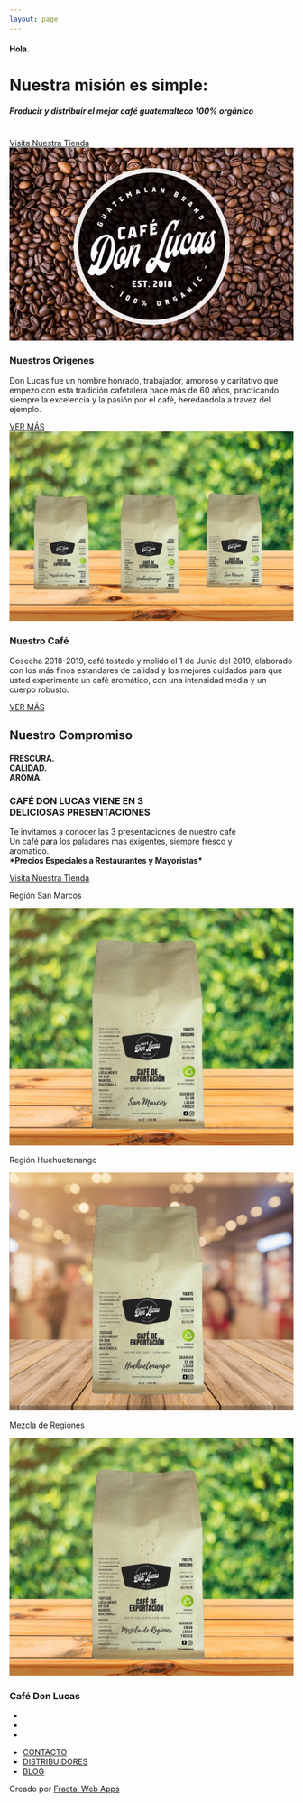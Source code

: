 ```yaml
---
layout: page
---
```

<!-- Latest compiled and minified CSS -->
  <link rel="stylesheet" href="https://maxcdn.bootstrapcdn.com/bootstrap/3.3.6/css/bootstrap.min.css" integrity="sha384-1q8mTJOASx8j1Au+a5WDVnPi2lkFfwwEAa8hDDdjZlpLegxhjVME1fgjWPGmkzs7" crossorigin="anonymous">
  <!--Google Fonts -->
  <link href="https://fonts.googleapis.com/css?family=Catamaran:900|Oswald:200,400" rel="stylesheet"> 
  <!--font awesome-->
  <link rel="stylesheet" href="https://use.fontawesome.com/releases/v5.3.1/css/all.css" integrity="sha384-mzrmE5qonljUremFsqc01SB46JvROS7bZs3IO2EmfFsd15uHvIt+Y8vEf7N7fWAU" crossorigin="anonymous">
  <!-- style -->
  <link rel="stylesheet" href="/assets/style.css">
<div class="jumbotron" id="home-jumbotron">
	<div class="container">
		<h4>Hola.</h4>
		<h1>Nuestra misi&oacute;n es simple:</h1>
		<h5>Producir y distribuir el mejor caf&eacute; guatemalteco 100% org&aacute;nico</h5>
		<br>
		<a href="/comprar" id="button-tienda">Visita Nuestra Tienda</a>
	</div>
</div>
<div class="featuring" id="home-featuring">
	<div class="container">
	<div class="row">
		<div class="col-md-5 col-xs-12">
			<img class="img-responsive" src="/images/granos-supporting.png">
			<h3>Nuestros Origenes</h3>
			<p>Don Lucas fue un hombre honrado, trabajador, amoroso y caritativo que empezo con esta tradición cafetalera hace más de 60 años, practicando siempre la excelencia y la pasión por el caf&eacute;, heredandola a travez del ejemplo. </p>
			<a href="/nuestros-origenes" id="button">VER MÁS</a>
		</div>
		<div class="col-md-5 col-xs-12">
			<img class="img-responsive" id="cafe-img" src="images/cover-producto.png">
			<h3>Nuestro Caf&eacute; </h3>
			<p>Cosecha 2018-2019, café tostado y molido el 1 de Junio del 2019, elaborado con los más finos estandares de calidad y los mejores cuidados para que usted experimente un café aromático, con una intensidad media y un cuerpo robusto. </p>
			<a href="/nuestro-cafe" id="button">VER MÁS</a>
		</div>
	</div>
</div>
</div>
<div class="supporting-2" id="home-supporting-2">
	<h2>Nuestro Compromiso</h2>
	<h4>FRESCURA. <br> CALIDAD. <BR> AROMA. </h4>
</div>
<div class="featuring-2" id="home-featuring-2">
	<h3>CAFÉ DON LUCAS VIENE EN 3 <br>DELICIOSAS PRESENTACIONES</h3>
	<p>Te invitamos a conocer las 3 presentaciones de nuestro caf&eacute; <br>Un caf&eacute; para los paladares mas exigentes, siempre fresco y <br>aromatico. <br> <strong>*Precios Especiales a Restaurantes y Mayoristas*</strong></p>
	<a href="/comprar" id="button">Visita Nuestra Tienda</a>
</div>
<div class="product" id="home-product">
	<div class="container">
		<div class="row">
			<div class="col-md-5 col-xs-12">
				<p>Regi&oacute;n San Marcos</p>
				<a href="/region-san-marcos"><img class="img-responsive" id="product-image" src="/images/sanmarcos.jpg"/></a>
			</div>
			<div class="col-md-5 col-xs-12">
				<p>Regi&oacute;n Huehuetenango</p>
				<a href="/region-huehuetenango"><img class="img-responsive" src="/images/huehue.jpg"/></a>
			</div>
		</div>
		<div class="row">
			<div class="col-md-5 col-md-offset-3 col-xs-12">
				<p>Mezcla de Regiones</p>
				<a href="/region-mezcla"><img class="img-responsive" src="/images/mezcla.jpg"/></a>
			</div>
		</div>
	</div>
</div>
<div class="footer">
	<h3>Café Don Lucas</h3>
  <div class="social-networks">
    <ul id="footer-menu">
      <li><a href="https://www.facebook.com/cafedonlucas" target="_blank"><i class="fab fa-facebook-f"></i></a></li>
      <li><a href="https://www.instagram.com/cafedonlucas" target="_blank"><i class="fab fa-instagram"></i></a></li>
      <li><a href="mailto:cafedonlucas@gmail.com" target="_blank"><i class="far fa-envelope"></i></a></li>
    </ul>
  </div>
	<ul id="footer-menu">
		<li><a href="/contacto">CONTACTO</a></li>
    <li><a href="/distribuidores">DISTRIBUIDORES</a></li>
		<li><a href="/blog">BLOG</a></li>
	</ul>
	<p>Creado por <a href="https://sofinteractive.herokuapp.com" target="_blank">Fractal Web Apps</a></p>
</div>
